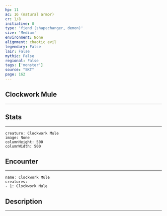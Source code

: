 ```yaml
---
hp: 11
ac: 16 (natural armor)
cr: 1/8
initiative: 0
type: 'fiend (shapechanger, demon)'    
size: 'Medium'
environment: None
alignment: chaotic evil
legendary: False
lair: False
mythic: False
regional: False
tags: ['monster']
source: "SKT"
page: 162
---
```


## Clockwork Mule
---



## Stats
---

```statblock
creature: Clockwork Mule
image: None
columnHeight: 500
columnWidth: 500
```

## Encounter
---

```encounter-table
name: Clockwork Mule
creatures:
- 1: Clockwork Mule
```

## Description
---




